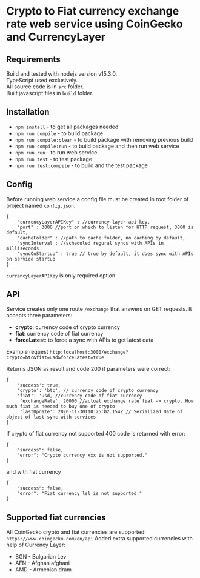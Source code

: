 # Crypto to Fiat currency exchange rate web service using CoinGecko and CurrencyLayer


## Requirements

Build and tested with nodejs version v15.3.0. <br />
TypeScript used exclusively. <br />
All source code is in `src` folder.  <br />
Built javascript files in `build` folder. <br />

## Installation

* `npm install` - to get all packages needed
* `npm run compile` - to build package
* `npm run compile:clean` - to build package with removing previous build
* `npm run compile:run` - to build package and then run web service
* `npm run run` - to run web service
* `npm run test` - to test package
* `npm run test:compile` - to build and the test package

## Config

Before running web service a config file must be created in root folder of project named `config.json`.
```
{
    "currencyLayerAPIKey" : //currency layer api key,
    "port" : 3000 //port on which to listen for HTTP request, 3000 is default,
    "cacheFolder" : //path to cache folder, no caching by default,
    "syncInterval : //scheduled regural syncs with APIs in milliseconds
    "syncOnStartup" : true // true by default, it does sync with APIs on service startup
}
```
`currencyLayerAPIKey` is only required option.

## API

Service creates only one route `/exchange` that answers on GET requests.
It accepts three parameters:
 *   **crypto**: currency code of crypto currency
 *   **fiat**: currency code of fiat currency
 *   **forceLatest**: to force a sync with APIs to get latest data

Example request `http:localhost:3000/exchange?crypto=btc&fiat=usd&forceLatest=true`

Returns JSON as result and code 200 if parameters were correct:
```
{
    'success': true, 
    'crypto': 'btc', // currency code of crypto currency
    'fiat': 'usd, //currency code of fiat currency
     'exchangeRate': 20000 //actual exchange rate fiat -> crypto. How much fiat is needed to buy one of crypto
     'lastUpdate': 2020-11-30T10:25:02.154Z // Serialized Date of object of last sync with services
}
```

If crypto of fiat currency not supported 400 code is returned with error:
```
{
    "success": false,
    "error": "Crypto currency xxx is not supported."
}
```
and with fiat currency
```
{
    "success": false,
    "error": "Fiat currency lsl is not supported."
}
```

## Supported fiat currencies

All CoinGecko crypto and fiat currencies are supported: `https://www.coingecko.com/en/api` 
Added extra supported currencies with help of Currency Layer:
* BGN - Bulgarian Lev
* AFN - Afghan afghani
* AMD - Armenian dram